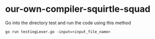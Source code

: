 # our-own-compiler-squirtle-squad

Go into the directory test and run the code using this method

```
go run testingLexer.go -input=<input_file_name>
```